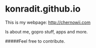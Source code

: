 konradit.github.io
==================

This is my webpage: http://chernowii.com

Is about me, gopro stuff, apps and more.

#####Feel free to contribute.
